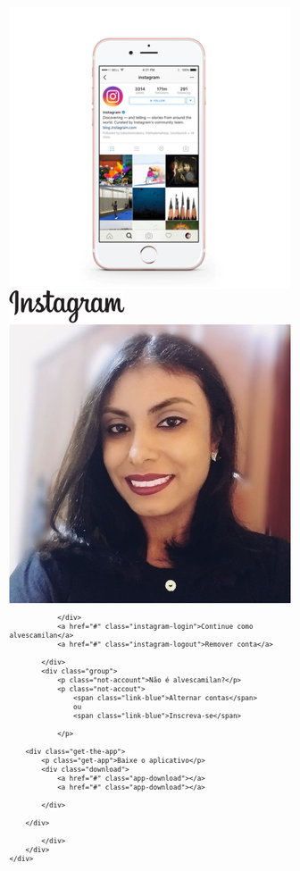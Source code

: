 <!DOCTYPE html>
<html lang="en">
<head> 
    <meta charset="UTF-8"
    <meta name="viewport" content="width=device-width, initial-scale=1.0">
    <link rel="stylesheet" href="Styleprojeto1.css">
    <title>Instagram</title>
</head>
<body>
	<div class="instagram-wrapper">
		<div class="instagram-phone">
			<img src="img/instagram-celular.png" alt="celular">
		</div>
		<div class="instagram-continue">
			<div class="group">
				<img src="img/instagram-logo.png" class="instagram-logo" alt="Instagram logo">
				<div class="profile-photo">
					<img src="img/perfil-instagram.jpg" alt="foto de perfil">

				</div>
				<a href="#" class="instagram-login">Continue como alvescamilan</a>
				<a href="#" class="instagram-logout">Remover conta</a>
	
			</div>
			<div class="group">
				<p class="not-account">Não é alvescamilan?</p>
				<p class="not-accout">
					<span class="link-blue">Alternar contas</span>
					ou
					<span class="link-blue">Inscreva-se</span> 
					
				</p>
	
		<div class="get-the-app">
			<p class="get-app">Baixe o aplicativo</p>
			<div class="download">
				<a href="#" class="app-download"></a>
				<a href="#" class="app-download"></a>
				
			</div>
			
		</div>		
				
			</div>
		</div>
	</div>

</body>
</html>